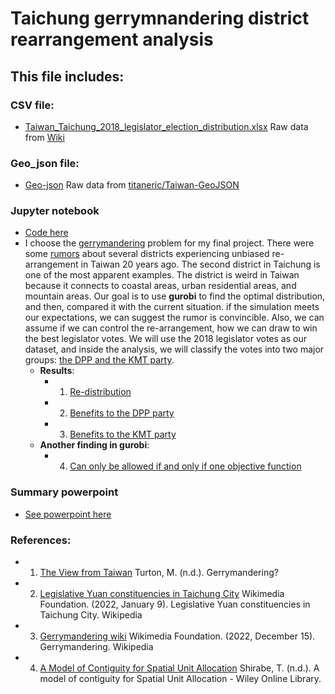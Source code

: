 # Taichung gerrymnandering district rearrangement analysis

## This file includes:



### CSV file:
- [Taiwan_Taichung_2018_legislator_election_distribution.xlsx](https://github.com/ollill0823/101.UIUC_MS_IE-532-Analysis-of-Network-Data/blob/main/005.Final_project/Taiwan_Taichung_2018_legislator_election_distribution.xlsx) Raw data from [Wiki](https://zh.m.wikipedia.org/zh-hant/2020%E5%B9%B4%E4%B8%AD%E8%8F%AF%E6%B0%91%E5%9C%8B%E7%AB%8B%E6%B3%95%E5%A7%94%E5%93%A1%E9%81%B8%E8%88%89%E5%8D%80%E5%9F%9F%E6%9A%A8%E5%8E%9F%E4%BD%8F%E6%B0%91%E9%81%B8%E8%88%89%E5%8D%80%E6%8A%95%E7%A5%A8%E7%B5%90%E6%9E%9C%E5%88%97%E8%A1%A8)


### Geo_json file:
- [Geo-json](https://github.com/ollill0823/101.UIUC_MS_IE-532-Analysis-of-Network-Data/blob/main/005.Final_project/Geo_json_file/Taiwan-village-boundaries.json) Raw data from [titaneric/Taiwan-GeoJSON](https://github.com/titaneric/Taiwan-GeoJSON)


### Jupyter notebook
- [Code here](https://nbviewer.org/github/ollill0823/101.UIUC_MS_IE-532-Analysis-of-Network-Data/blob/main/005.Final_project/IE532_Final_Group_Project_1216.ipynb)
- I choose the [gerrymandering](https://en.wikipedia.org/wiki/Gerrymandering) problem for my final project. There were some [rumors](https://michaelturton.blogspot.com/2008/02/gerrymandering.html) about several districts experiencing unbiased re-arrangement in Taiwan 20 years ago. The second district in Taichung is one of the most apparent examples. The district is weird in Taiwan because it connects to coastal areas, urban residential areas, and mountain areas. Our goal is to use **gurobi** to find the optimal distribution, and then, compared it with the current situation. if the simulation meets our expectations, we can suggest the rumor is convincible. Also, we can assume if we can control the re-arrangement, how we can draw to win the best legislator votes. We will use the 2018 legislator votes as our dataset, and inside the analysis, we will classify the votes into two major groups: [the DPP and the KMT party](https://en.wikipedia.org/wiki/Legislative_Yuan_constituencies_in_Taichung_City).
   - **Results**:
      - 001. [Re-distribution](https://github.com/ollill0823/101.UIUC_MS_IE-532-Analysis-of-Network-Data/blob/main/005.Final_project/Pictures/chapter4.png)
      - 002. [Benefits to the DPP party](https://github.com/ollill0823/101.UIUC_MS_IE-532-Analysis-of-Network-Data/blob/main/005.Final_project/Pictures/chapter5.png)
      - 003. [Benefits to the KMT party](https://github.com/ollill0823/101.UIUC_MS_IE-532-Analysis-of-Network-Data/blob/main/005.Final_project/Pictures/chapter6.png)
   - **Another finding in gurobi**:
      - 004. [Can only be allowed if and only if one objective function](https://github.com/ollill0823/101.UIUC_MS_IE-532-Analysis-of-Network-Data/blob/main/005.Final_project/Pictures/obj_issue.png)


### Summary powerpoint
- [See powerpoint here](https://github.com/ollill0823/101.UIUC_MS_IE-532-Analysis-of-Network-Data/blob/main/005.Final_project/IE532_Final_Group_Project.pptx)


### References:
- 1. [The View from Taiwan](https://michaelturton.blogspot.com/2008/02/gerrymandering.html) Turton, M. (n.d.). Gerrymandering?
- 2. [Legislative Yuan constituencies in Taichung City](https://en.wikipedia.org/wiki/Legislative_Yuan_constituencies_in_Taichung_City) Wikimedia Foundation. (2022, January 9). Legislative Yuan constituencies in Taichung City. Wikipedia
- 3. [Gerrymandering wiki](https://en.wikipedia.org/wiki/Gerrymandering) Wikimedia Foundation. (2022, December 15). Gerrymandering. Wikipedia
- 4. [A Model of Contiguity for Spatial Unit Allocation](https://onlinelibrary.wiley.com/doi/10.1111/j.1538-4632.2005.00605.x) Shirabe, T. (n.d.). A model of contiguity for Spatial Unit Allocation - Wiley Online Library.


